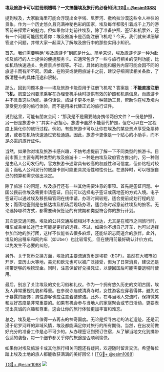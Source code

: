 **埃及旅游卡可以註冊飛機嗎？一文搞懂埃及旅行的必备知识[[TG💪+ @esim1088](https://t.me/s/esim1088)]**

提到埃及，大家脑海里可能会浮现出金字塔、尼罗河、撒哈拉沙漠这些令人神往的景象。作为一个历史悠久且充满神秘色彩的国家，埃及每年都吸引着成千上万的游客前来探索它的魅力。但如果你计划前往埃及，除了准备护照、签证和机票外，还有一个问题可能困扰着你：埃及旅游卡是否能注册飞机呢？今天，我们就来详细解答这个问题，并带大家一起深入了解埃及旅行中的那些实用小知识。

首先，我们需要明确“埃及旅游卡”到底是什么。简单来说，埃及旅游卡是一种为赴埃及旅行的人士提供的便捷服务卡。它通常包含了一些与旅行相关的便利功能，比如机场快速通关、免费景点参观等。不过，具体的功能和服务内容可能会因不同的旅游卡而有所不同。因此，在购买或使用旅游卡之前，建议仔细阅读相关条款，了解清楚卡的具体用途和限制。

那么，回到问题本身——埃及旅游卡能否用于注册飞机呢？答案是：**不能直接注册飞机**。航空公司要求乘客在办理登机手续时提供有效的护照和机票信息，而旅游卡并不具备这些功能。换句话说，旅游卡更多地是一种辅助工具，帮助你在埃及境内享受更方便的旅行体验，而不是用来代替正式的旅行证件。

说到这里，可能有朋友会问：“那我是不是需要随身携带两份文件？一份是护照，另一份是旅游卡？”其实不必担心，旅游卡虽然不能替代护照，但它可以在一定程度上简化你的旅行过程。例如，有些旅游卡可以让你在埃及的某些景点享受免票待遇，或者在机场快速通过安检通道。因此，旅游卡更像是一个贴心的小助手，而不是必需的旅行证件。

当然，如果你对埃及旅游卡感兴趣，不妨考虑提前了解一下不同类型的旅游卡。目前市面上主要有两种类型的埃及旅游卡：一种是由埃及政府官方推出的，另一种则是由私人公司发行的。官方旅游卡通常具有较高的权威性和可信度，但价格相对较高；而私人公司发行的旅游卡则可能更具灵活性和性价比。在选择时，可以根据自己的预算和需求做出决定。

除了旅游卡的问题，埃及旅行还有一些其他需要注意的事项。首先是签证问题。中国公民前往埃及需要申请签证，目前可以选择电子签证或落地签的方式入境。电子签证可以通过埃及移民局官网在线申请，办理时间较短，适合提前规划行程的朋友；而落地签则是在抵达埃及机场后现场办理，适合临时起意前往埃及的旅客。无论选择哪种方式，都需要确保签证的有效期和类型符合你的旅行计划。

其次是交通问题。埃及的公共交通系统相对不太发达，尤其是在城市之间旅行时，租车或乘坐长途巴士可能是更好的选择。不过，如果你不想自己开车，也可以选择参加当地的旅行团，这样不仅能省去很多麻烦，还能结识志同道合的旅伴。此外，埃及的出租车和网约车（如Uber）也比较常见，但在使用前最好确认计价方式，以免发生不必要的纠纷。

另外，关于货币兑换方面，埃及的主要流通货币是埃镑（EGP）。虽然在大城市如开罗、亚历山大等地，美元和欧元也可以被广泛接受，但为了日常消费，建议还是携带足够的埃镑现金。同时，注意保留好兑换凭证，以便回国后可能需要退税时使用。

最后，别忘了关注埃及的文化习俗和礼仪。作为一个拥有悠久历史的文明古国，埃及人非常重视礼貌和尊重。在参观寺庙或清真寺时，女性游客应穿着得体，避免过于暴露的服饰；男性游客也应注意着装整洁。此外，在与当地人交流时，保持微笑和友好态度是非常重要的。如果有机会参与当地人的家庭聚会或节日活动，更要表现出真诚的兴趣和尊重，这会让你的旅行体验更加丰富和难忘。

总之，埃及是一个值得一去再去的神奇国度。无论是探寻古老的法老遗迹，还是沉浸于尼罗河畔的异域风情，埃及都能满足你对旅行的所有期待。当然，在出发前做好充分的准备工作是必不可少的。从办理签证到预订住宿，从了解当地文化到携带合适的装备，每一个细节都关乎你的旅途是否顺利愉快。

如果你对埃及旅游卡或其他旅行相关问题还有疑问，欢迎随时留言交流。希望每位踏上埃及土地的旅人都能收获满满的美好回忆！[[TG💪+ @esim1088](https://t.me/s/esim1088)]

[TG💪+ @esim1088](https://t.me/s/esim1088) ![](https://i.postimg.cc/4NQfJmqS/Snipaste-2025-05-13-00-14-12.png)